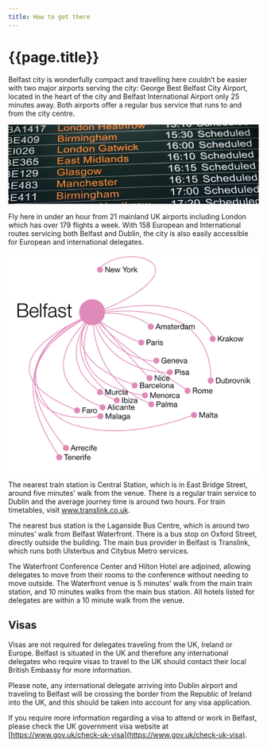 ```yaml
---
title: How to get there
---
```


# {{page.title}}

Belfast city is wonderfully compact and travelling here couldn’t be easier with two major airports serving the city: George Best Belfast City Airport, located in the heart of the city and Belfast International Airport only 25 minutes away. Both airports offer a regular bus service that runs to and from the city centre.

<img src="../assets/images/flights.jpeg"  class="content">

Fly here in under an hour from 21 mainland UK airports including London which has over 179 flights a week. With 158 European and International routes servicing both Belfast and Dublin, the city is also easily accessible for European and international delegates.

<img src="../assets/images/flights2.png"  class="content">

The nearest train station is Central Station, which is in East Bridge Street, around five minutes’ walk from the venue. There is a regular train service to Dublin and the average journey time is around two hours. For train timetables, visit www.translink.co.uk.

The nearest bus station is the Laganside Bus Centre, which is around two minutes’ walk from Belfast Waterfront. There is a bus stop on Oxford Street, directly outside the building. The main bus provider in Belfast is Translink, which runs both Ulsterbus and Citybus Metro services.

The Waterfront Conference Center and Hilton Hotel are adjoined, allowing delegates to move from their rooms to the conference without needing to move outside. The Waterfront venue is 5 minutes’ walk from the main train station, and 10 minutes walks from the main bus station. All hotels listed for delegates are within a 10 minute walk from the venue.

## Visas

Visas are not required for delegates traveling from the UK, Ireland or Europe. Belfast is situated in the UK and therefore any international delegates who require visas to travel to the UK should contact their local British Embassy for more information.

Please note, any international delegate arriving into Dublin airport and traveling to Belfast will be crossing the border from the Republic of Ireland into the UK, and this should be taken into account for any visa application.

If you require more information regarding a visa to attend or work in Belfast, please check the UK government visa website at [https://www.gov.uk/check-uk-visa](https://www.gov.uk/check-uk-visa).